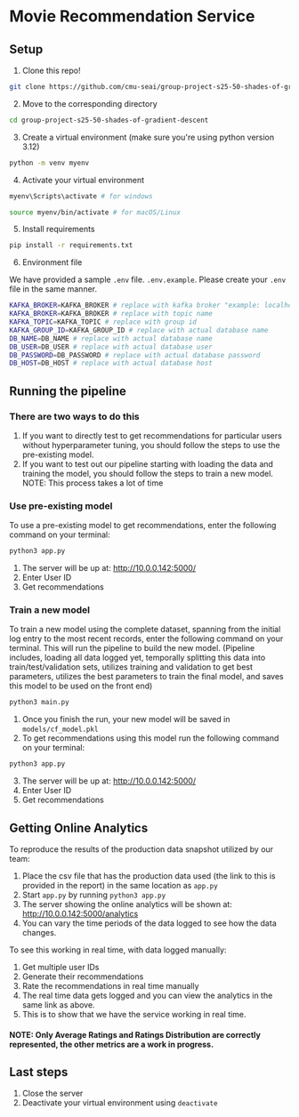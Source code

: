 # Movie Recommendation Service

## Setup

1. Clone this repo!
```bash
git clone https://github.com/cmu-seai/group-project-s25-50-shades-of-gradient-descent.git
```

2. Move to the corresponding directory
```bash
cd group-project-s25-50-shades-of-gradient-descent
```

3. Create a virtual environment (make sure you're using python version 3.12)
```bash
python -m venv myenv
```

4. Activate your virtual environment

```bash
myenv\Scripts\activate # for windows
```
```bash
source myenv/bin/activate # for macOS/Linux
```

5. Install requirements
```bash
pip install -r requirements.txt
```

6. Environment file

We have provided a sample `.env` file. `.env.example`. Please create your `.env` file in the same manner.
```bash
KAFKA_BROKER=KAFKA_BROKER # replace with kafka broker "example: localhost:<port>"
KAFKA_BROKER=KAFKA_BROKER # replace with topic name
KAFKA_TOPIC=KAFKA_TOPIC # replace with group id
KAFKA_GROUP_ID=KAFKA_GROUP_ID # replace with actual database name
DB_NAME=DB_NAME # replace with actual database name
DB_USER=DB_USER # replace with actual database user
DB_PASSWORD=DB_PASSWORD # replace with actual database password
DB_HOST=DB_HOST # replace with actual database host
```

## Running the pipeline

### There are two ways to do this
1. If you want to directly test to get recommendations for particular users without hyperparameter tuning, you should follow the steps to use the pre-existing model.
2. If you want to test out our pipeline starting with loading the data and training the model, you should follow the steps to train a new model. NOTE: This process takes a lot of time

### Use pre-existing model
To use a pre-existing model to get recommendations, enter the following command on your terminal:
```bash
python3 app.py
```
1. The server will be up at: http://10.0.0.142:5000/
2. Enter User ID
3. Get recommendations

### Train a new model
To train a new model using the complete dataset, spanning from the initial log entry to the most recent records, enter the following command on your terminal. This will run the pipeline to build the new model. (Pipeline includes, loading all data logged yet, temporally splitting this data into train/test/validation sets, utilizes training and validation to get best parameters, utilizes the best parameters to train the final model, and saves this model to be used on the front end)
```bash
python3 main.py
```
1. Once you finish the run, your new model will be saved in `models/cf_model.pkl`
2. To get recommendations using this model run the following command on your terminal:
```bash
python3 app.py
```
3. The server will be up at: http://10.0.0.142:5000/
4. Enter User ID
5. Get recommendations

## Getting Online Analytics
To reproduce the results of the production data snapshot utilized by our team:
1. Place the csv file that has the production data used (the link to this is provided in the report) in the same location as `app.py`
2. Start `app.py` by running `python3 app.py`
3. The server showing the online analytics will be shown at: http://10.0.0.142:5000/analytics
4. You can vary the time periods of the data logged to see how the data changes.

To see this working in real time, with data logged manually:
1. Get multiple user IDs
2. Generate their recommendations
3. Rate the recommendations in real time manually
4. The real time data gets logged and you can view the analytics in the same link as above.
5. This is to show that we have the service working in real time.

#### NOTE: Only Average Ratings and Ratings Distribution are correctly represented, the other metrics are a work in progress.

## Last steps
1. Close the server
2. Deactivate your virtual environment using `deactivate`
